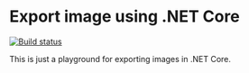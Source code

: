 # Export image using .NET Core

[![Build status](https://ci.appveyor.com/api/projects/status/fuxvdu4ivr5exoge?svg=true)](https://ci.appveyor.com/project/FantasticFiasco/export-image-dotnet-core)

This is just a playground for exporting images in .NET Core.
